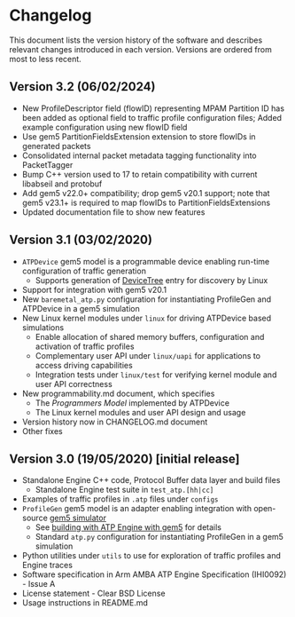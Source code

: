 # Changelog

This document lists the version history of the software and describes relevant changes introduced in each version.
Versions are ordered from most to less recent.

## Version 3.2 (06/02/2024)

- New ProfileDescriptor field (flowID) representing MPAM Partition ID has been added as optional field to traffic profile configuration files; Added example configuration using new flowID field
- Use gem5 PartitionFieldsExtension extension to store flowIDs in generated packets
- Consolidated internal packet metadata tagging functionality into PacketTagger
- Bump C++ version used to 17 to retain compatibility with current libabseil and protobuf
- Add gem5 v22.0+ compatibility; drop gem5 v20.1 support; note that gem5 v23.1+ is required to map flowIDs to PartitionFieldsExtensions
- Updated documentation file to show new features

## Version 3.1 (03/02/2020)

- `ATPDevice` gem5 model is a programmable device enabling run-time configuration of traffic generation
  - Supports generation of [DeviceTree](https://www.devicetree.org/) entry for discovery by Linux
- Support for integration with gem5 v20.1
- New `baremetal_atp.py` configuration for instantiating ProfileGen and ATPDevice in a gem5 simulation
- New Linux kernel modules under `linux` for driving ATPDevice based simulations
  - Enable allocation of shared memory buffers, configuration and activation of traffic profiles
  - Complementary user API under `linux/uapi` for applications to access driving capabilities
  - Integration tests under `linux/test` for verifying kernel module and user API correctness
- New programmability.md document, which specifies
  - The *Programmers Model* implemented by ATPDevice
  - The Linux kernel modules and user API design and usage
- Version history now in CHANGELOG.md document
- Other fixes

## Version 3.0 (19/05/2020) [initial release]

- Standalone Engine C++ code, Protocol Buffer data layer and build files
  - Standalone Engine test suite in `test_atp.[hh|cc]`
- Examples of traffic profiles in `.atp` files under `configs`
- `ProfileGen` gem5 model is an adapter enabling integration with open-source [gem5 simulator](https://github.com/gem5/gem5)
  - See [building with ATP Engine with gem5](https://github.com/ARM-software/ATP-Engine#hosted-gem5) for details
  - Standard `atp.py` configuration for instantiating ProfileGen in a gem5 simulation
- Python utilities under `utils` to use for exploration of traffic profiles and Engine traces
- Software specification in Arm AMBA ATP Engine Specification (IHI0092) - Issue A
- License statement - Clear BSD License
- Usage instructions in README.md
